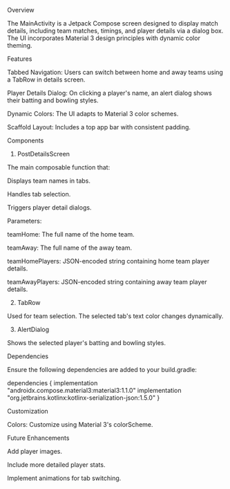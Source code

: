 Overview

The MainActivity is a Jetpack Compose screen designed to display match details, including team matches, timings, and player details via a dialog box. The UI incorporates Material 3 design principles with dynamic color theming.

Features

Tabbed Navigation: Users can switch between home and away teams using a TabRow in details screen.

Player Details Dialog: On clicking a player's name, an alert dialog shows their batting and bowling styles.

Dynamic Colors: The UI adapts to Material 3 color schemes.

Scaffold Layout: Includes a top app bar with consistent padding.

Components

1. PostDetailsScreen

The main composable function that:

Displays team names in tabs.

Handles tab selection.

Triggers player detail dialogs.

Parameters:

teamHome: The full name of the home team.

teamAway: The full name of the away team.

teamHomePlayers: JSON-encoded string containing home team player details.

teamAwayPlayers: JSON-encoded string containing away team player details.

2. TabRow

Used for team selection. The selected tab's text color changes dynamically.

3. AlertDialog

Shows the selected player's batting and bowling styles.



Dependencies

Ensure the following dependencies are added to your build.gradle:

dependencies {
    implementation "androidx.compose.material3:material3:1.1.0"
    implementation "org.jetbrains.kotlinx:kotlinx-serialization-json:1.5.0"
}

Customization

Colors: Customize using Material 3's colorScheme.

Future Enhancements

Add player images.

Include more detailed player stats.

Implement animations for tab switching.
